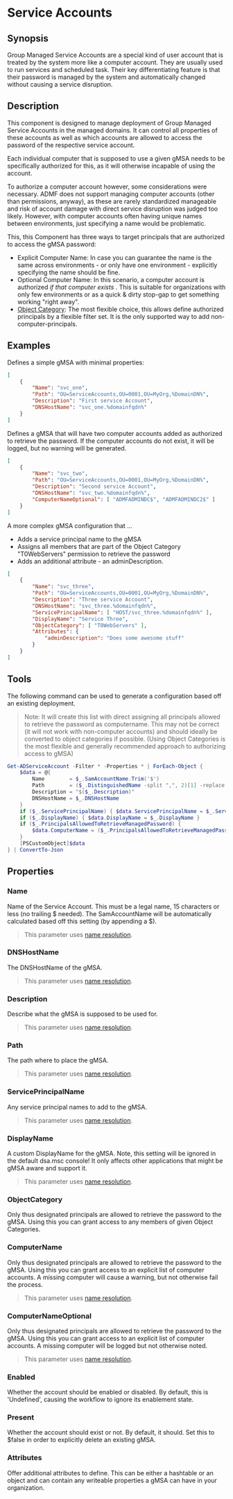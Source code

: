 # Service Accounts

## Synopsis

Group Managed Service Accounts are a special kind of user account that is treated by the system more like a computer account.
They are usually used to run services and scheduled task.
Their key differentiating feature is that their password is managed by the system and automatically changed without causing a service disruption.

## Description

This component is designed to manage deployment of Group Managed Service Accounts in the managed domains.
It can control all properties of these accounts as well as which accounts are allowed to access the password of the respective service account.

Each individual computer that is supposed to use a given gMSA needs to be specifically authorized for this, as it will otherwise incapable of using the account.

To authorize a computer account however, some considerations were necessary.
ADMF does not support managing computer accounts (other than permissions, anyway), as these are rarely standardized manageable and risk of account damage with direct service disruption was judged too likely.
However, with computer accounts often having unique names between environments, just specifying a name would be problematic.

This, this Component has three ways to target principals that are authorized to access the gMSA password:

+ Explicit Computer Name: In case you can guarantee the name is the same across environments - or only have one environment - explicitly specifying the name should be fine.
+ Optional Computer Name: In this scenario, a computer account is authorized _if that computer exists_ . This is suitable for organizations with only few environments or as a quick & dirty stop-gap to get something working "right away".
+ [Object Category](object-categories.html): The most flexible choice, this allows define authorized principals by a flexible filter set. It is the only supported way to add non-computer-principals.

## Examples

Defines a simple gMSA with minimal properties:

```json
[
    {
        "Name": "svc_one",
        "Path": "OU=ServiceAccounts,OU=0001,OU=MyOrg,%DomainDN%",
        "Description": "First service Account",
        "DNSHostName": "svc_one.%domainfqdn%"
    }
]
```

Defines a gMSA that will have two computer accounts added as authorized to retrieve the password.
If the computer accounts do not exist, it will be logged, but no warning will be generated.

```json
[
    {
        "Name": "svc_two",
        "Path": "OU=ServiceAccounts,OU=0001,OU=MyOrg,%DomainDN%",
        "Description": "Second service Account",
        "DNSHostName": "svc_two.%domainfqdn%",
        "ComputerNameOptional": [ "ADMFADMINDC$", "ADMFADMINDC2$" ]
    }
]
```

A more complex gMSA configuration that ...

+ Adds a service principal name to the gMSA
+ Assigns all members that are part of the Object Category "T0WebServers" permission to retrieve the password
+ Adds an additional attribute - an adminDescription.

```json
[
    {
        "Name": "svc_three",
        "Path": "OU=ServiceAccounts,OU=0001,OU=MyOrg,%DomainDN%",
        "Description": "Three service Account",
        "DNSHostName": "svc_three.%domainfqdn%",
        "ServicePrincipalName": [ "HOST/svc_three.%domainfqdn%" ],
        "DisplayName": "Service Three",
        "ObjectCategory": [ "T0WebServers" ],
        "Attributes": {
            "adminDescription": "Does some awesome stuff"
        }
    }
]
```

## Tools

The following command can be used to generate a configuration based off an existing deployment.

> Note: It will create this list with direct assigning all principals allowed to retrieve the password as computername.
> This may not be correct (it will not work with non-computer accounts) and should ideally be converted to object categories if possible.
> (Using Object Categories is the most flexible and generally recommended approach to authorizing access to gMSA)

```powershell
Get-ADServiceAccount -Filter * -Properties * | ForEach-Object {
    $data = @{
        Name        = $_.SamAccountName.Trim('$')
        Path        = ($_.DistinguishedName -split ",", 2)[1] -replace ',DC=.+$', ',%DomainDN%'
        Description = "$($_.Description)"
        DNSHostName = $_.DNSHostName
    }
    if ($_.ServicePrincipalName) { $data.ServicePrincipalName = $_.ServicePrincipalName | Write-Output }
    if ($_.DisplayName) { $data.DisplayName = $_.DisplayName }
    if ($_.PrincipalsAllowedToRetrieveManagedPassword) {
        $data.ComputerName = ($_.PrincipalsAllowedToRetrieveManagedPassword | Get-ADObject -Properties SamAccountName).SamAccountName
    }
    [PSCustomObject]$data
} | ConvertTo-Json
```

## Properties

### Name

Name of the Service Account.
This must be a legal name, 15 characters or less (no trailing $ needed).
The SamAccountName will be automatically calculated based off this setting (by appending a $).

> This parameter uses [name resolution](../../advanced/name-mapping.html).

### DNSHostName

The DNSHostName of the gMSA.

> This parameter uses [name resolution](../../advanced/name-mapping.html).

### Description

Describe what the gMSA is supposed to be used for.

> This parameter uses [name resolution](../../advanced/name-mapping.html).

### Path

The path where to place the gMSA.

> This parameter uses [name resolution](../../advanced/name-mapping.html).

### ServicePrincipalName

Any service principal names to add to the gMSA.

> This parameter uses [name resolution](../../advanced/name-mapping.html).

### DisplayName

A custom DisplayName for the gMSA.
Note, this setting will be ignored in the default dsa.msc console!
It only affects other applications that might be gMSA aware and support it.

> This parameter uses [name resolution](../../advanced/name-mapping.html).

### ObjectCategory

Only thus designated principals are allowed to retrieve the password to the gMSA.
Using this you can grant access to any members of given Object Categories.

### ComputerName

Only thus designated principals are allowed to retrieve the password to the gMSA.
Using this you can grant access to an explicit list of computer accounts.
A missing computer will cause a warning, but not otherwise fail the process.

> This parameter uses [name resolution](../../advanced/name-mapping.html).

### ComputerNameOptional

Only thus designated principals are allowed to retrieve the password to the gMSA.
Using this you can grant access to an explicit list of computer accounts.
A missing computer will be logged but not otherwise noted.

> This parameter uses [name resolution](../../advanced/name-mapping.html).

### Enabled

Whether the account should be enabled or disabled.
By default, this is 'Undefined', causing the workflow to ignore its enablement state.

### Present

Whether the account should exist or not.
By default, it should.
Set this to $false in order to explicitly delete an existing gMSA.

### Attributes

Offer additional attributes to define.
This can be either a hashtable or an object and can contain any writeable properties a gMSA can have in your organization.
